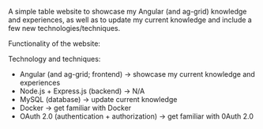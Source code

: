 A simple table website to showcase my Angular (and ag-grid) knowledge and experiences, as well as to update my current knowledge and include a few new technologies/techniques.

Functionality of the website:

Technology and techniques:
  - Angular (and ag-grid; frontend) -> showcase my current knowledge and experiences
  - Node.js + Express.js (backend) -> N/A
  - MySQL (database) -> update current knowledge
  - Docker -> get familiar with Docker
  - OAuth 2.0 (authentication + authorization) -> get familiar with 0Auth 2.0
